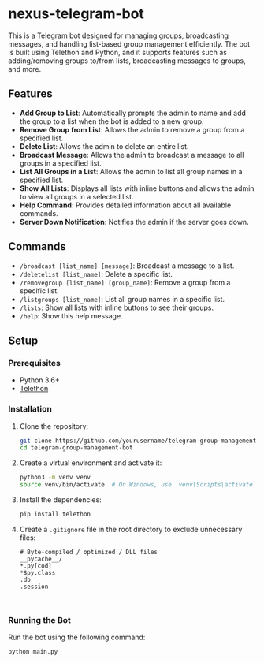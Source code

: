 # nexus-telegram-bot

This is a Telegram bot designed for managing groups, broadcasting messages, and handling list-based group management efficiently. The bot is built using Telethon and Python, and it supports features such as adding/removing groups to/from lists, broadcasting messages to groups, and more.

## Features

- **Add Group to List**: Automatically prompts the admin to name and add the group to a list when the bot is added to a new group.
- **Remove Group from List**: Allows the admin to remove a group from a specified list.
- **Delete List**: Allows the admin to delete an entire list.
- **Broadcast Message**: Allows the admin to broadcast a message to all groups in a specified list.
- **List All Groups in a List**: Allows the admin to list all group names in a specified list.
- **Show All Lists**: Displays all lists with inline buttons and allows the admin to view all groups in a selected list.
- **Help Command**: Provides detailed information about all available commands.
- **Server Down Notification**: Notifies the admin if the server goes down.

## Commands

- `/broadcast [list_name] [message]`: Broadcast a message to a list.
- `/deletelist [list_name]`: Delete a specific list.
- `/removegroup [list_name] [group_name]`: Remove a group from a specific list.
- `/listgroups [list_name]`: List all group names in a specific list.
- `/lists`: Show all lists with inline buttons to see their groups.
- `/help`: Show this help message.

## Setup

### Prerequisites

- Python 3.6+
- [Telethon](https://github.com/LonamiWebs/Telethon)

### Installation

1. Clone the repository:

    ```bash
    git clone https://github.com/yourusername/telegram-group-management-bot.git
    cd telegram-group-management-bot
    ```

2. Create a virtual environment and activate it:

    ```bash
    python3 -m venv venv
    source venv/bin/activate  # On Windows, use `venv\Scripts\activate`
    ```

3. Install the dependencies:

    ```bash
    pip install telethon
    ```

4. Create a `.gitignore` file in the root directory to exclude unnecessary files:

    ```gitignore
    # Byte-compiled / optimized / DLL files
    __pycache__/
    *.py[cod]
    *$py.class
    .db
    .session



### Running the Bot

Run the bot using the following command:

```bash
python main.py

